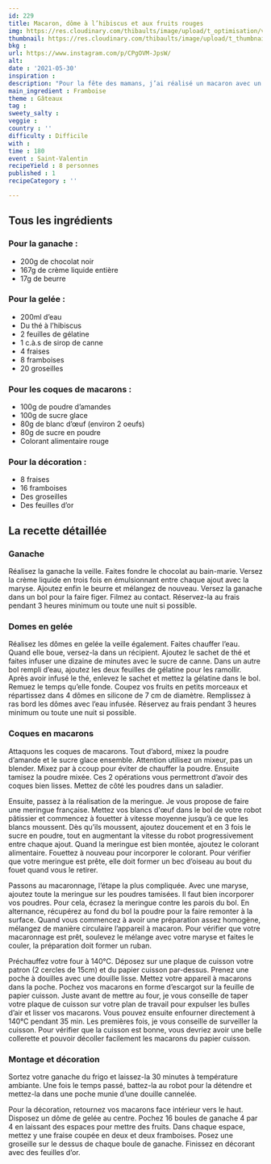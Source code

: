 ```yaml
---
id: 229
title: Macaron, dôme à l’hibiscus et aux fruits rouges
img: https://res.cloudinary.com/thibaults/image/upload/t_optimisation/v1622391244/Recipes/20210530_macron_hibiscus_fruits_rouges.jpg
thumbnail: https://res.cloudinary.com/thibaults/image/upload/t_thumbnail_josie/v1622391244/Recipes/20210530_macron_hibiscus_fruits_rouges.jpg
bkg : 
url: https://www.instagram.com/p/CPgOVM-JpsW/
alt: 
date : '2021-05-30'
inspiration : 
description: "Pour la fête des mamans, j’ai réalisé un macaron avec un dôme à l’hibiscus et aux fruits rouges, une ganache au chocolat noir et des fruits rouges."
main_ingredient : Framboise
theme : Gâteaux
tag : 
sweety_salty : 
veggie : 
country : ''
difficulty : Difficile
with : 
time : 180
event : Saint-Valentin
recipeYield : 8 personnes
published : 1
recipeCategory : ''

---
```


## Tous les ingrédients
### Pour la ganache : 
 - 200g de chocolat noir
 - 167g de crème liquide entière
 - 17g de beurre

### Pour la gelée : 
 - 200ml d’eau 
 - Du thé à l’hibiscus
 - 2 feuilles de gélatine 
 - 1 c.à.s de sirop de canne 
 - 4 fraises
 - 8 framboises 
 - 20 groseilles 

### Pour les coques de macarons : 
 - 100g de poudre d’amandes 
 - 100g de sucre glace 
 - 80g de blanc d’œuf (environ 2 oeufs)
 - 80g de sucre en poudre 
 - Colorant alimentaire rouge

### Pour la décoration : 
 - 8 fraises 
 - 16 framboises 
 - Des groseilles 
 - Des feuilles d’or 

## La recette détaillée
### Ganache
Réalisez la ganache la veille. Faites fondre le chocolat au bain-marie. Versez la crème liquide en trois fois en émulsionnant entre chaque ajout avec la maryse. Ajoutez enfin le beurre et mélangez de nouveau. Versez la ganache dans un bol pour la faire figer. Filmez au contact. 
Réservez-la au frais pendant 3 heures minimum ou toute une nuit si possible.


### Domes en gelée
Réalisez les dômes en gelée la veille également. Faites chauffer l’eau. Quand elle boue, versez-la dans un récipient. Ajoutez le sachet de thé et faites infuser une dizaine de minutes avec le sucre de canne. Dans un autre bol rempli d’eau, ajoutez les deux feuilles de gélatine pour les ramollir. Après avoir infusé le thé, enlevez le sachet et mettez la gélatine dans le bol. Remuez le temps qu’elle fonde. Coupez vos fruits en petits morceaux et répartissez dans 4 dômes en silicone de 7 cm de diamètre. Remplissez à ras bord les dômes avec l’eau infusée. Réservez au frais pendant 3 heures minimum ou toute une nuit si possible.

### Coques en macarons
Attaquons les coques de macarons. Tout d’abord, mixez la poudre d’amande et le sucre glace ensemble. Attention utilisez un mixeur, pas un blender. Mixez par à ccoup pour éviter de chauffer la poudre. Ensuite tamisez la poudre mixée. Ces 2 opérations vous permettront d’avoir des coques bien lisses. Mettez de côté les poudres dans un saladier.

Ensuite, passez à la réalisation de la meringue. Je vous propose de faire une meringue française. Mettez vos blancs d'œuf dans le bol de votre robot pâtissier et commencez à fouetter à vitesse moyenne jusqu’à ce que les blancs moussent. Dès qu’ils moussent, ajoutez doucement et en 3 fois le sucre en poudre, tout en augmentant la vitesse du robot progressivement entre chaque ajout. Quand la meringue est bien montée, ajoutez le colorant alimentaire. Fouettez à nouveau pour incorporer le colorant. Pour vérifier que votre meringue est prête, elle doit former un bec d’oiseau au bout du fouet quand vous le retirer.

Passons au macaronnage, l’étape la plus compliquée. Avec une maryse, ajoutez toute la meringue sur les poudres tamisées. Il faut bien incorporer vos poudres. Pour cela, écrasez la meringue contre les parois du bol. En alternance, récupérez au fond du bol la poudre pour la faire remonter à la surface. Quand vous commencez à avoir une préparation assez homogène, mélangez de manière circulaire l’appareil à macaron. Pour vérifier que votre macaronnage est prêt, soulevez le mélange avec votre maryse et faites le couler, la préparation doit former un ruban. 

Préchauffez votre four à 140°C. Déposez sur une plaque de cuisson votre patron (2 cercles de 15cm) et du papier cuisson par-dessus. Prenez une poche à douilles avec une douille lisse. Mettez votre appareil à macarons dans la poche. Pochez vos macarons en forme d’escargot sur la feuille de papier cuisson. Juste avant de mettre au four, je vous conseille de taper votre plaque de cuisson sur votre plan de travail pour expulser les bulles d’air et lisser vos macarons. Vous pouvez ensuite enfourner directement à 140°C pendant 35 min. Les premières fois, je vous conseille de surveiller la cuisson. Pour vérifier que la cuisson est bonne, vous devriez avoir une belle collerette et pouvoir décoller facilement les macarons du papier cuisson.

### Montage et décoration
Sortez votre ganache du frigo et laissez-la 30 minutes à température ambiante. Une fois le temps passé, battez-la au robot pour la détendre et mettez-la dans une poche munie d’une douille cannelée. 

Pour la décoration, retournez vos macarons face intérieur vers le haut. Disposez un dôme de gelée au centre. Pochez 16 boules de ganache 4 par 4 en laissant des espaces pour mettre des fruits. Dans chaque espace, mettez y une fraise coupée en deux et deux framboises. Posez une groseille sur le dessus de chaque boule de ganache. Finissez en décorant avec des feuilles d’or.